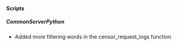 #### Scripts

##### CommonServerPython

- Added more filtering words in the censor_request_logs function